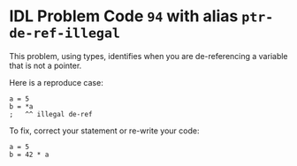 # IDL Problem Code `94` with alias `ptr-de-ref-illegal`

<!--@include: ./severity/execution_error.md-->

This problem, using types, identifies when you are de-referencing a variable that is not a pointer.

Here is a reproduce case:

```idl
a = 5
b = *a
;   ^^ illegal de-ref
```

To fix, correct your statement or re-write your code:

```idl
a = 5
b = 42 * a
```

